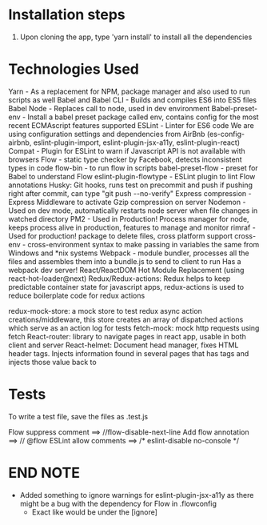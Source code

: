 # Installation steps
1) Upon cloning the app, type 'yarn install' to install all the dependencies

# Technologies Used
Yarn - As a replacement for NPM, package manager and also used to run scripts as well
Babel and Babel CLI - Builds and compiles ES6 into ES5 files
	Babel Node - Replaces call to node, used in dev environment
Babel-preset-env - Install a babel preset package called env, contains config for the most recent ECMAscript features supported
ESLint - Linter for ES6 code
	We are using configuration settings and dependencies from AirBnb
	(es-config-airbnb, eslint-plugin-import, eslint-plugin-jsx-a11y, eslint-plugin-react)
Compat - Plugin for ESLint to warn if Javascript API is not available with browsers
Flow - static type checker by Facebook, detects inconsistent types in code
	flow-bin - to run flow in scripts
	babel-preset-flow - preset for Babel to understand Flow
	eslint-plugin-flowtype - ESLint plugin to lint Flow annotations
Husky: Git hooks, runs test on precommit and push
    if pushing right after commit, can type "git push --no-verify"
Express
compression - Express Middleware to activate Gzip compression on server
Nodemon - Used on dev mode, automatically restarts node server when file changes in watched directory
PM2 - Used in Production! Process manager for node, keeps process alive in production, features to manage and monitor
rimraf - Used for production! package to delete files, cross platform support
cross-env - cross-environment syntax to make passing in variables the same from Windows and *nix systems
Webpack - module bundler, processes all the files and assembles them into a bundle.js to send to client to run
    Has a webpack dev server!
React/ReactDOM
Hot Module Replacement (using react-hot-loader@next)
Redux/Redux-actions: Redux helps to keep predictable container state for javascript apps, redux-actions is used to reduce boilerplate code for redux actions

redux-mock-store: a mock store to test redux async action creations/middleware, this store creates an array of dispatched actions which serve as an action log for tests
fetch-mock: mock http requests using fetch
React-router: library to navigate pages in react app, usable in both client and server
React-helmet: Document head manager, fixes HTML header tags. Injects information found in several pages that has <Helmet> tags and injects those value back to <head>

# Tests
To write a test file, save the files as <fileName>.test.js


Flow suppress comment ==> //flow-disable-next-line
Add flow annotation ==> // @flow
ESLint allow comments ==> /* eslint-disable no-console */


# END NOTE
- Added something to ignore warnings for eslint-plugin-jsx-a11y as there might be a bug with the dependency for Flow in .flowconfig
    - Exact like would be under the [ignore]